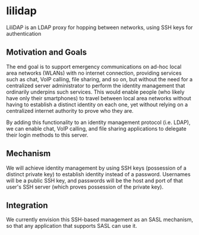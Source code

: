 # lilidap
LiliDAP is an LDAP proxy for hopping between networks, using SSH keys for authentication

## Motivation and Goals

The end goal is to support emergency communications on ad-hoc local area networks (WLANs) with no internet connection, providing services such as chat, VoIP calling, file sharing, and so on, but without the need for a centralized server administrator to perform the identity management that ordinarily underpins such services.  This would enable people (who likely have only their smartphones) to travel between local area networks without having to establish a distinct identity on each one, yet without relying on a centralized internet authority to prove who they are.

By adding this functionality to an identity management protocol (i.e. LDAP), we can enable chat, VoIP calling, and file sharing applications to delegate their login methods to this server.


## Mechanism

We will achieve identity management by using SSH keys (possession of a distinct private key) to establish identity instead of a password.  Usernames will be a public SSH key, and passwords will be the host and port of that user's SSH server (which proves possession of the private key).

## Integration

We currently envision this SSH-based management as an SASL mechanism, so that any application that supports SASL can use it.
